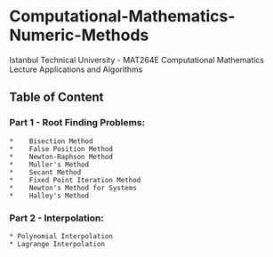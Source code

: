# Computational-Mathematics-Numeric-Methods
Istanbul Technical University - MAT264E Computational Mathematics Lecture Applications and Algorithms

## Table of Content
### Part 1 - Root Finding Problems:
    *    Bisection Method
    *    False Position Method
    *    Newton-Raphson Method
    *    Muller's Method
    *    Secant Method
    *    Fixed Point Iteration Method
    *    Newton's Method for Systems
    *    Halley's Method
### Part 2 - Interpolation:
    * Polynomial Interpolation
    * Lagrange Interpolation
